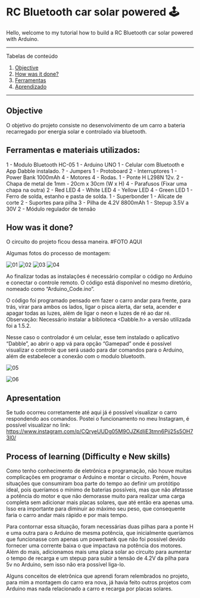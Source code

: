 # RC Bluetooth car solar powered 🕹

Hello, welcome to my tutorial how to build a RC Bluetooth car solar powered with Arduino.

*******
Tabelas de conteúdo 
 1. [Objective](#Objective)
 2. [How was it done?](#how)
 3. [Ferramentas](#tools)
 4. [Aprendizado](#Learning)

*******

<div id='Objective'/> 

## Objective
O objetivo do projeto consiste no desenvolvimento de um carro a bateria recarregado por energia solar e controlado via bluetooth. 

<div id='tools'/> 

## Ferramentas e materiais utilizados:
1 - Modulo Bluetooth HC-05
1 - Arduino UNO
1 - Celular com Bluetooth e App Dabble instalado.
? - Jumpers
1 - Protoboard
2 - Interruptores
1 - Power Bank 1000mAh
4 - Motores
4 - Rodas. 
1 - Ponte H L298N 12v.
2 - Chapa de metal de 1mm - 20cm x 30cm (W x H)
4 - Parafusos (Fixar uma chapa na outra)
2 - Red LED
4 - White LED
4 - Yellow LED
4 - Green LED
1 - Ferro de solda, estanho e pasta de solda.
1 - Superbonder
1 - Alicate de corte
2 - Suportes para pilha
3 - Pilha de 4.2V 8800mAh
1 - Stepup 3.5V a 30V
2 - Módulo regulador de tensão

<div id='how'/> 

## How was it done?
O circuito do projeto ficou dessa maneira.
#FOTO AQUI

Algumas fotos do processo de montagem:

![01](https://user-images.githubusercontent.com/51727640/125173505-19da1a00-e196-11eb-8a46-53cf4396a69b.jpeg)
![02](https://user-images.githubusercontent.com/51727640/125173506-1b0b4700-e196-11eb-80fc-7d35a8bc251b.jpeg)
![03](https://user-images.githubusercontent.com/51727640/125173508-1b0b4700-e196-11eb-979d-93220a5f2177.jpeg)
![04](https://user-images.githubusercontent.com/51727640/125173509-1ba3dd80-e196-11eb-9b26-5511624a00e9.jpeg)

Ao finalizar todas as instalações é necessário compilar o código no Arduino e conectar o controle remoto. O código está disponível no mesmo diretório, nomeado como “Arduino_Code.ino”. 

O código foi programado pensado em fazer o carro andar para frente, para trás, virar para ambos os lados, ligar o pisca alerta, dar seta, acender e apagar todas as luzes, além de ligar o neon e luzes de ré ao dar ré. Observação: Necessário instalar a biblioteca <Dabble.h> a versão utilizada foi a 1.5.2.
 
Nesse caso o controlador é um celular, esse tem instalado o aplicativo “Dabble”, ao abrir o app vá para opção “Gamepad” onde é possível visualizar o controle que será usado para dar comandos para o Arduino, além de estabelecer a conexão com o modulo bluetooth. 

![05](https://user-images.githubusercontent.com/51727640/125173609-8ead5400-e196-11eb-9ae2-a543955ced2c.jpeg)

![06](https://user-images.githubusercontent.com/51727640/125173610-910fae00-e196-11eb-863e-1ef9fa6a2570.jpeg)

<div id='Apresentation'/> 

## Apresentation
Se tudo ocorreu corretamente até aqui já é possível visualizar o carro respondendo aos comandos.
Postei o funcionamento no meu Instagram, é possível visualizar no link:
https://www.instagram.com/p/CQryeUUDg05M9OJZKdIiE3tmn6Pjj25s5OH73I0/

<div id='Learning'/>

## Process of learning (Difficulty e New skills)
Como tenho conhecimento de eletrônica e programação, não houve muitas complicações em programar o Arduino e montar o circuito. Porém, houve situações que consumiram boa parte do tempo ao definir um protótipo ideal, pois queríamos o mínimo de baterias possíveis, mas que não afetasse a potência do motor e que não demorasse muito para realizar uma carga completa sem adicionar mais placas solares, que até então era apenas uma. Isso era importante para diminuir ao máximo seu peso, que consequente faria o carro andar mais rápido e por mais tempo.

Para contornar essa situação, foram necessárias duas pilhas para a ponte H e uma outra para o Arduino de mesma potência, que inicialmente queríamos que funcionasse com apenas um powerbank que não foi possível devido fornecer uma corrente baixa o que impactava na potência dos motores. 
Além do mais, adicionamos mais uma placa solar ao circuito para aumentar o tempo de recarga e um stepup para subir a tensão de 4.2V da pilha para 5v no Arduino, sem isso não era possível liga-lo.

Alguns conceitos de eletrônica que aprendi foram relembrados no projeto, para mim a montagem do carro era nova, já havia feito outros projetos com Arduino mas nada relacionado a carro e recarga por placas solares. 

